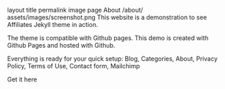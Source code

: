 layout	title	permalink	image
page
About
/about/
assets/images/screenshot.png
This website is a demonstration to see Affiliates Jekyll theme in action.

The theme is compatible with Github pages. This demo is created with Github Pages and hosted with Github.

Everything is ready for your quick setup: Blog, Categories, About, Privacy Policy, Terms of Use, Contact form, Mailchimp

Get it here